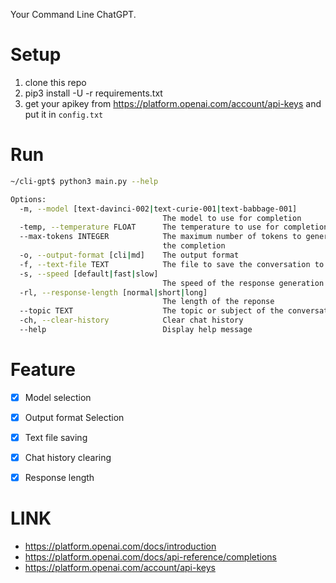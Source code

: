 Your Command Line ChatGPT.

# Setup

1. clone this repo
2. pip3 install -U -r requirements.txt
3. get your apikey from <https://platform.openai.com/account/api-keys> and put it in `config.txt`

# Run
```sh
~/cli-gpt$ python3 main.py --help

Options:
  -m, --model [text-davinci-002|text-curie-001|text-babbage-001]
                                  The model to use for completion
  -temp, --temperature FLOAT      The temperature to use for completion
  --max-tokens INTEGER            The maximum number of tokens to generate in
                                  the completion
  -o, --output-format [cli|md]    The output format
  -f, --text-file TEXT            The file to save the conversation to
  -s, --speed [default|fast|slow]
                                  The speed of the response generation
  -rl, --response-length [normal|short|long]
                                  The length of the reponse
  --topic TEXT                    The topic or subject of the conversation
  -ch, --clear-history            Clear chat history
  --help                          Display help message 
```

# Feature

- [x] Model selection
- [x] Output format Selection
- [x] Text file saving
- [x] Chat history clearing
- [x] Response length


# LINK

- https://platform.openai.com/docs/introduction
- https://platform.openai.com/docs/api-reference/completions
- https://platform.openai.com/account/api-keys
